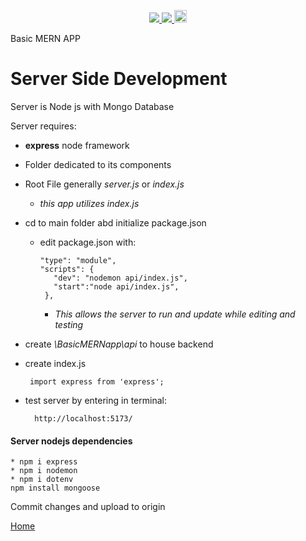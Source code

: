 <p align='center'>
  <a href="https://github.com/saibhreas">
    <img src="https://img.shields.io/badge/GitHub-100000?style=flat&logo=github&logoColor=white">
  </a>  
  <a href='https://www.linkedin.com/in/siobhanknuttel'>
      <img src='https://img.shields.io/badge/LinkedIn-blue?style=flat&logo=linkedin&labelColor=blue'>
  </a>
    <a href='https://www.upwork.com/freelancers/siobhank4?viewMode=1'> 
    <img src='https://img.shields.io/badge/UpWork-6FDA44?style=for-the-badge&logo=Upwork&logoColor=white' witth="45" height="20"> 
  </a>
  
</p>
Basic MERN APP

# Server Side Development
Server is Node js with Mongo Database

Server requires:

  * **express** node framework
  * Folder dedicated to its components
  * Root File generally *server.js* or *index.js* 
    - *this app utilizes index.js*

* cd to main folder abd initialize package.json

  - edit package.json with:

        "type": "module",
        "scripts": {
           "dev": "nodemon api/index.js",
           "start":"node api/index.js",
         },

    - *This allows the server to run and update while editing and testing*

* create *\BasicMERNapp\api* to house backend
* create index.js

       import express from 'express';

* test server by entering in terminal:

        http://localhost:5173/



#### Server nodejs dependencies

    * npm i express
    * npm i nodemon
    * npm i dotenv
    npm install mongoose

Commit changes and upload to origin

[Home](/READme.md)
